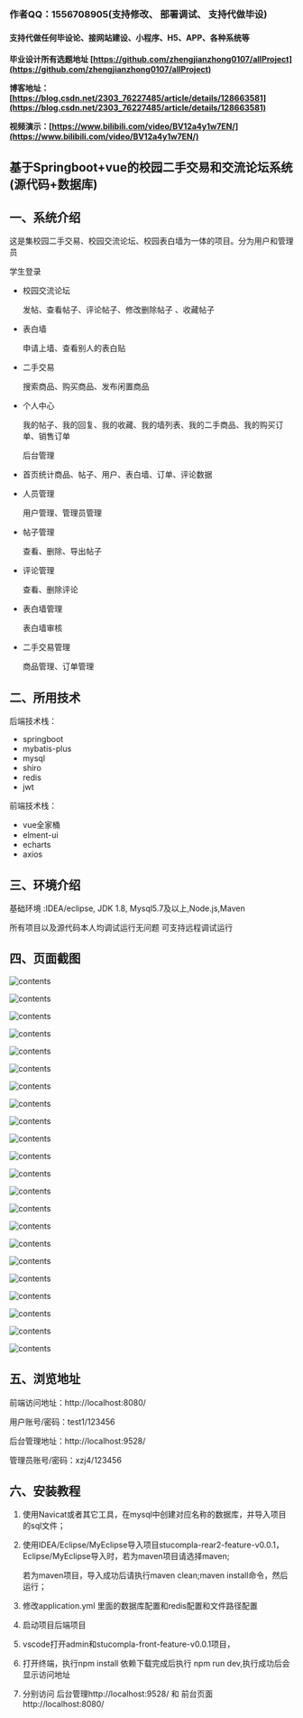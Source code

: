  

### 作者QQ：1556708905(支持修改、 部署调试、 支持代做毕设)

#### 支持代做任何毕设论、接网站建设、小程序、H5、APP、各种系统等

**毕业设计所有选题地址 [https://github.com/zhengjianzhong0107/allProject](https://github.com/zhengjianzhong0107/allProject)**

**博客地址：[https://blog.csdn.net/2303_76227485/article/details/128663581](https://blog.csdn.net/2303_76227485/article/details/128663581)**

**视频演示：[https://www.bilibili.com/video/BV12a4y1w7EN/](https://www.bilibili.com/video/BV12a4y1w7EN/)**

## 基于Springboot+vue的校园二手交易和交流论坛系统(源代码+数据库)

## 一、系统介绍

这是集校园二手交易、校园交流论坛、校园表白墙为一体的项目。分为用户和管理员

学生登录 

- 校园交流论坛
  
  发帖、查看帖子、评论帖子、修改删除帖子 、收藏帖子
- 表白墙
  
   申请上墙、查看别人的表白贴
- 二手交易
  
   搜索商品、购买商品、发布闲置商品
- 个人中心
  
  我的帖子、我的回复、我的收藏、我的墙列表、我的二手商品、我的购买订单、销售订单
  
  后台管理
- 首页统计商品、帖子、用户、表白墙、订单、评论数据
- 人员管理
  
  用户管理、管理员管理
- 帖子管理
  
  查看、删除、导出帖子
- 评论管理
  
  查看、删除评论
- 表白墙管理
  
  表白墙审核
- 二手交易管理
  
  商品管理、订单管理

## 二、所用技术

后端技术栈：

- springboot
- mybatis-plus
- mysql
- shiro
- redis
- jwt

前端技术栈：

- vue全家桶
- elment-ui
- echarts
- axios

## 三、环境介绍

基础环境 :IDEA/eclipse, JDK 1.8, Mysql5.7及以上,Node.js,Maven

所有项目以及源代码本人均调试运行无问题 可支持远程调试运行

## 四、页面截图

![contents](./picture/picture1.png)

![contents](./picture/picture2.png)

![contents](./picture/picture3.png)

![contents](./picture/picture4.png)

![contents](./picture/picture5.png)

![contents](./picture/picture6.png)

![contents](./picture/picture7.png)

![contents](./picture/picture8.png)

![contents](./picture/picture9.png)

![contents](./picture/picture10.png)

![contents](./picture/picture11.png)

![contents](./picture/picture12.png)

![contents](./picture/picture13.png)

![contents](./picture/picture14.png)

![contents](./picture/picture15.png)

![contents](./picture/picture16.png)

![contents](./picture/picture17.png)

![contents](./picture/picture18.png)

![contents](./picture/picture19.png)

![contents](./picture/picture20.png)

![contents](./picture/picture21.png)

![contents](./picture/picture22.png)

## 五、浏览地址

前端访问地址：http://localhost:8080/

用户账号/密码：test1/123456

后台管理地址：http://localhost:9528/

管理员账号/密码：xzj4/123456

## 六、安装教程

1. 使用Navicat或者其它工具，在mysql中创建对应名称的数据库，并导入项目的sql文件；
2. 使用IDEA/Eclipse/MyEclipse导入项目stucompla-rear2-feature-v0.0.1，Eclipse/MyEclipse导入时，若为maven项目请选择maven;
   
   若为maven项目，导入成功后请执行maven clean;maven install命令，然后运行；
3. 修改application.yml 里面的数据库配置和redis配置和文件路径配置
4. 启动项目后端项目
5. vscode打开admin和stucompla-front-feature-v0.0.1项目，
6. 打开终端，执行npm install 依赖下载完成后执行 npm run dev,执行成功后会显示访问地址
7. 分别访问  后台管理http://localhost:9528/ 和 前台页面http://localhost:8080/

 
